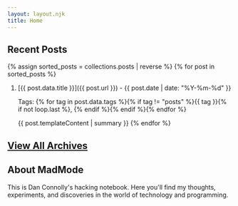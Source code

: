 ```yaml
---
layout: layout.njk
title: Home
---
```


## Recent Posts

{% assign sorted_posts = collections.posts | reverse %}
{% for post in sorted_posts %}
1. [{{ post.data.title }}]({{ post.url }}) - {{ post.date | date: "%Y-%m-%d" }}
   
   Tags: {% for tag in post.data.tags %}{% if tag != "posts" %}{{ tag }}{% if not loop.last %}, {% endif %}{% endif %}{% endfor %}
   
   {{ post.templateContent | summary }}
{% endfor %}

## [View All Archives](/archives/)

## About MadMode

This is Dan Connolly's hacking notebook. Here you'll find my thoughts, experiments, and discoveries in the world of technology and programming.
